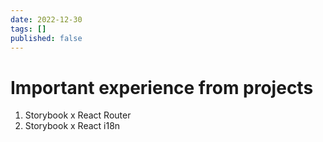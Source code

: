 ```yaml
---
date: 2022-12-30
tags: []
published: false
---
```

# Important experience from projects

1. Storybook x React Router
2. Storybook x React i18n
